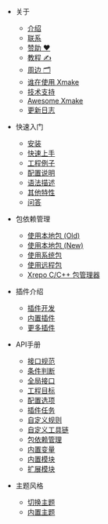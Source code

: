- 关于
  
  - [介绍](zh-cn/about/introduction.md)
  - [联系](zh-cn/about/contact.md)
  - [赞助 ❤️](zh-cn/about/sponsor.md)
  - [教程 ✍️](zh-cn/about/course.md)
  - [周边 🗂️](zh-cn/about/peripheral_items.md)
  - [谁在使用 Xmake](zh-cn/about/who_is_using_xmake.md)
  - [技术支持](zh-cn/about/technical_support.md)
  - [Awesome Xmake](zh-cn/about/awesome.md)
  - [更新日志](zh-cn/about/changelog.md)
 
- 快速入门

  - [安装](zh-cn/guide/installation.md)
  - [快速上手](zh-cn/guide/quickstart.md)
  - [工程例子](zh-cn/guide/project_examples.md)
  - [配置说明](zh-cn/guide/configuration.md)
  - [语法描述](zh-cn/guide/syntax_description.md)
  - [其他特性](zh-cn/guide/other_features.md)
  - [问答](zh-cn/guide/faq.md)

- 包依赖管理

  - [使用本地包 (Old)](zh-cn/package/local_package_old.md)
  - [使用本地包 (New)](zh-cn/package/local_package.md)
  - [使用系统包](zh-cn/package/system_package.md)
  - [使用远程包](zh-cn/package/remote_package.md)
  - [Xrepo C/C++ 包管理器](https://xrepo.xmake.io/#/zh-cn/getting_started)

- 插件介绍

  - [插件开发](zh-cn/plugin/plugin_development.md)
  - [内置插件](zh-cn/plugin/builtin_plugins.md)
  - [更多插件](zh-cn/plugin/more_plugins.md)

- API手册

  - [接口规范](zh-cn/manual/specification.md)
  - [条件判断](zh-cn/manual/conditions.md)
  - [全局接口](zh-cn/manual/global_interfaces.md)
  - [工程目标](zh-cn/manual/project_target.md)
  - [配置选项](zh-cn/manual/configuration_option.md)
  - [插件任务](zh-cn/manual/plugin_task.md)
  - [自定义规则](zh-cn/manual/custom_rule.md)
  - [自定义工具链](zh-cn/manual/custom_toolchain.md)
  - [包依赖管理](zh-cn/manual/package_dependencies.md)
  - [内置变量](zh-cn/manual/builtin_variables.md)
  - [内置模块](zh-cn/manual/builtin_modules.md)
  - [扩展模块](zh-cn/manual/extension_modules.md)

- 主题风格

  - [切换主题](zh-cn/theme/switch_theme.md)
  - [内置主题](zh-cn/theme/builtin_themes.md)
